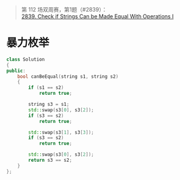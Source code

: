 > 第 112 场双周赛，第1题（#2839）：  
> [2839. Check if Strings Can be Made Equal With Operations I](https://leetcode.cn/contest/biweekly-contest-112/problems/check-if-strings-can-be-made-equal-with-operations-i/)

# 暴力枚举
```C++
class Solution
{
public:
	bool canBeEqual(string s1, string s2)
	{
		if (s1 == s2)
			return true;

		string s3 = s1;
		std::swap(s3[0], s3[2]);
		if (s3 == s2)
			return true;

		std::swap(s3[1], s3[3]);
		if (s3 == s2)
			return true;

		std::swap(s3[0], s3[2]);
		return s3 == s2;
	}
};
```